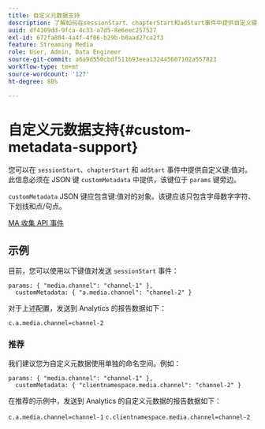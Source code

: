 ```yaml
---
title: 自定义元数据支持
description: 了解如何在sessionStart、chapterStart和adStart事件中提供自定义键：值对。
uuid: df4109dd-9fca-4c33-a7d5-8e6eec257527
exl-id: 672fa804-4a4f-4f06-b29b-b0aad27ca2f3
feature: Streaming Media
role: User, Admin, Data Engineer
source-git-commit: a6a9d550cbdf511b93eea132445607102a557823
workflow-type: tm+mt
source-wordcount: '127'
ht-degree: 88%

---
```


# 自定义元数据支持{#custom-metadata-support}

您可以在 `sessionStart`、`chapterStart` 和 `adStart` 事件中提供自定义键:值对。此信息必须在 JSON 键 `customMetadata` 中提供，该键位于 `params` 键旁边。

`customMetadata` JSON 键应包含键:值对的对象。该键应该只包含字母数字字符、下划线和点/句点。

[MA 收集 API 事件](../mc-api-ref/mc-api-events-req.md)

## 示例

目前，您可以使用以下键值对发送 `sessionStart` 事件：

```
params: { "media.channel": "channel-1" },
  customMetadata: { "a.media.channel": "channel-2" }
```

对于上述配置，发送到 Analytics 的报告数据如下：

`c.a.media.channel=channel-2`

### 推荐

我们建议您为自定义元数据使用单独的命名空间。例如：

```
params: { "media.channel": "channel-1" },
  customMetadata: { "clientnamespace.media.channel": "channel-2" }
```

在推荐的示例中，发送到 Analytics 的自定义元数据的报告数据如下：

`c.a.media.channel=channel-1`
`c.clientnamespace.media.channel=channel-2`
